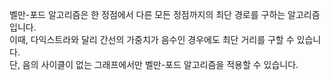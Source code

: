 벨만-포드 알고리즘은 한 정점에서 다른 모든 정점까지의 최단 경로를 구하는 알고리즘입니다.    
이때, 다익스트라와 달리 간선의 가중치가 음수인 경우에도 최단 거리를 구할 수 있습니다.    
단, 음의 사이클이 없는 그래프에서만 벨만-포드 알고리즘을 적용할 수 있습니다.

